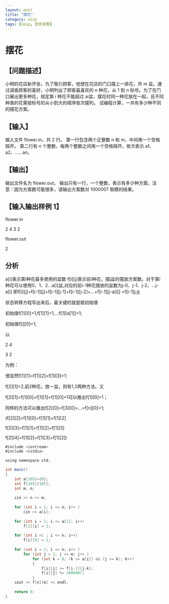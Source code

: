 ```yaml
---
layout: post
title: "摆花" 
category: noip
tags: [noip, 信息竞赛]
---
```


# 摆花

## 【问题描述】

小明的花店新开张，为了吸引顾客，他想在花店的门口摆上一排花，共 m 盆。通过调查顾客的喜好，小明列出了顾客最喜欢的 n 种花，从 1 到 n 标号。为了在门口展出更多种花，规定第 i 种花不能超过 ai盆，摆花时同一种花放在一起，且不同种类的花需按标号的从小到大的顺序依次摆列。
试编程计算，一共有多少种不同的摆花方案。

## 【输入】

输入文件 flower.in，共 2 行。
第一行包含两个正整数 n 和 m，中间用一个空格隔开。
第二行有 n 个整数，每两个整数之间用一个空格隔开，依次表示 a1、a2、……an。

## 【输出】
输出文件名为 flower.out。
输出只有一行，一个整数，表示有多少种方案。注意：因为方案数可能很多，请输出方案数对 1000007 取模的结果。

## 【输入输出样例 1】

flower.in

2 4
3 2

flower.out

2

## 分析
 
a[i]表示第i种花最多使用的盆数
f[i][j]表示前i种花，摆j盆的摆放方案数。对于第i种花可以使用0、1、2...a[i]盆,对应的前i-1种花摆放的盆数为j-0、j-1、j-2、...j-a[i] 
即f[i][j]=f[i-1][j]+f[i-1][j-1]+f[i-1][j-2]+...+f[i-1][j-a[i]] =f[i-1][j-k](0<=k<=a[i],j>=k)

状态转移方程写出来后，最关键的就是赋初始值

初始值f[1][0]=1,f[1][1]=1,...f[1][a[1]]=1; 

初始值f[i][0]=1;

以

2 4

3 2

为例：

很显然f[1][1]=f[1][2]=f[1][3]=1;

f[2][1]=2,前2种花，放一盆，则有1,2两种方法。又

f[2][1]=f[1][0]+f[1][1]=f[1][0]+1可以推出f[1][0]=1；

同样的方法可以推出f[2][0]=f[3][0]=...=f[n][0]=1;

(f[2][2]=f[1][0]+f[1][1]+f[1][2]

f[2][3]=f[1][1]+f[1][2]+f[1][3]

f[2][4]=f[1][2]+f[1][3]+f[1][2])

```Java
#include <iostream>
#include <cstdio>

using namespace std;

int main()
{
    int a[105]={0};
    int f[105][105];
    int m, n;
    
    cin >> n >> m;
    
    for (int i = 1; i <= n; i++ )
        cin >> a[i];
    
    for (int i = 1; i <= a[1]; i++)
        f[1][i] = 1;
    
    for (int i =1 ; i <= n; i++)
        f[i][0] = 1;
    
    for (int i = 2; i <= n; i++ )
        for (int j = 1; j <= m; j++ )
            for (int k = 0; (k <= a[i]) && (j >= k); k++)
            {
                f[i][j] += f[i-1][j-k];
                f[i][j] %= 1000007;
            }
    cout << f[n][m] << endl;
    
    return 0;
}
```
